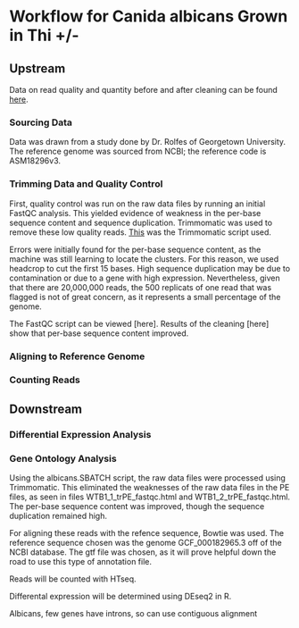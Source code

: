 # Workflow for Canida albicans Grown in Thi +/- 

## Upstream

Data on read quality and quantity before and after cleaning can be found [here](https://docs.google.com/spreadsheets/d/1AOa-XaTzR_PKMIRQDmu8oDTmawXXnkIwEjKOQkNC7Vs/edit?gid=0#gid=0).

### Sourcing Data

Data was drawn from a study done by Dr. Rolfes of Georgetown University. The reference genome was sourced from NCBI; the reference code is ASM18296v3.

### Trimming Data and Quality Control

First, quality control was run on the raw data files by running an initial FastQC analysis. This yielded evidence of weakness in the per-base sequence content and sequence duplication. Trimmomatic was used to remove these low quality reads. [This](https://github.com/dpb85/RNAseq-Project/blob/main/albicans.SBATCH) was the Trimmomatic script used.

Errors were initially found for the per-base sequence content, as the machine was still learning to locate the clusters. For this reason, we used headcrop to cut the first 15 bases. High sequence duplication may be due to contamination or due to a gene with high expression. Nevertheless, given that there are 20,000,000 reads, the 500 replicats of one read that was flagged is not of great concern, as it represents a small percentage of the genome.

The FastQC script can be viewed [here]. Results of the cleaning [here] show that per-base sequence content improved.

### Aligning to Reference Genome
### Counting Reads

## Downstream

### Differential Expression Analysis
### Gene Ontology Analysis



Using the albicans.SBATCH script, the raw data files were processed using Trimmomatic. This eliminated the weaknesses of the raw data files in the PE files, as seen in files WTB1_1_trPE_fastqc.html and WTB1_2_trPE_fastqc.html. The per-base sequence content was improved, though the sequence duplication remained high.

For aligning these reads with the refence sequence, Bowtie was used. The reference sequence chosen was the genome GCF_000182965.3 off of the NCBI database. The gtf file was chosen, as it will prove helpful down the road to use this type of annotation file.

Reads will be counted with HTseq.

Differental expression will be determined using DEseq2 in R. 

Albicans, few genes have introns, so can use contiguous alignment
